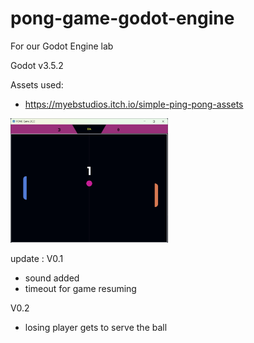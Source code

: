 # pong-game-godot-engine

For our Godot Engine lab

Godot v3.5.2

Assets used:
- https://myebstudios.itch.io/simple-ping-pong-assets

<img src="screen-shot.png" width=50% height=50%>

update :
V0.1
- sound added
- timeout for game resuming

V0.2
- losing player gets to serve the ball

